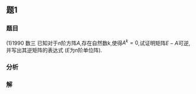## 题1
### 题目
(1)1990 数三 
已知对于$n$阶方阵$A$,存在自然数$k$,使得${A}^{k} = 0$,试证明矩阵$E - A$可逆,并写出其逆矩阵的表达式 ($E$为$n$阶单位阵).
### 分析

### 解